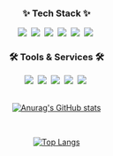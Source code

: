 <div align="center">
  <h3 align="center">✨ Tech Stack ✨</h3>
  <div>
    <img src="https://img.shields.io/badge/react-20232a.svg?style=for-the-badge&logo=react&logoColor=61DAFB" />&nbsp;
    <img src="https://img.shields.io/badge/next.js-000000.svg?style=for-the-badge&logo=nextdotjs&logoColor=white" />&nbsp;
    <img src="https://img.shields.io/badge/typescript-3178C6.svg?style=for-the-badge&logo=typescript&logoColor=white" />&nbsp;
    <img src="https://img.shields.io/badge/javascript-F7DF1E.svg?style=for-the-badge&logo=javascript&logoColor=20232a" />&nbsp;
    <img src="https://img.shields.io/badge/sass-CC6699.svg?style=for-the-badge&logo=sass&logoColor=white" />&nbsp;
    <img src="https://img.shields.io/badge/tailwindcss-06B6D4.svg?style=for-the-badge&logo=tailwindcss&logoColor=white" />&nbsp;
  </div>
<h3 align="center">🛠 Tools & Services 🛠</h3>
<div align="center">
  <img src="https://img.shields.io/badge/vscode-007ACC.svg?style=for-the-badge&logo=visual-studio-code&logoColor=white" />&nbsp;
  <img src="https://img.shields.io/badge/git-F05032.svg?style=for-the-badge&logo=git&logoColor=white" />&nbsp;
  <img src="https://img.shields.io/badge/github-181717.svg?style=for-the-badge&logo=github&logoColor=white" />&nbsp;
  <img src="https://img.shields.io/badge/slack-4A154B.svg?style=for-the-badge&logo=slack&logoColor=white" />&nbsp;
  <img src="https://img.shields.io/badge/notion-000000.svg?style=for-the-badge&logo=notion&logoColor=white" />&nbsp;
</div>


  <br />

  [![Anurag's GitHub stats](https://github-readme-stats.vercel.app/api?username=KoreanCow)](https://github.com/anuraghazra/github-readme-stats)

  <br />

  [![Top Langs](https://github-readme-stats.vercel.app/api/top-langs/?username=KoreanCow&layout=compact)](https://github.com/anuraghazra/github-readme-stats)
</div>

<!--
**KoreanCow/KoreanCow** is a ✨ _special_ ✨ repository because its `README.md` (this file) appears on your GitHub profile.

Here are some ideas to get you started:

- 🔭 I’m currently working on ...
- 🌱 I’m currently learning ...
- 👯 I’m looking to collaborate on ...
- 🤔 I’m looking for help with ...
- 💬 Ask me about ...
- 📫 How to reach me: ...
- 😄 Pronouns: ...
- ⚡ Fun fact: ...
-->
